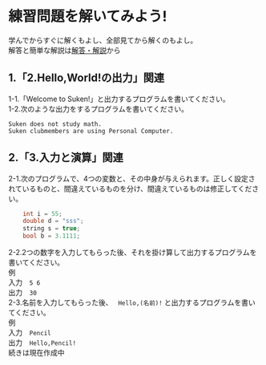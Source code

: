 # 練習問題を解いてみよう!
学んでからすぐに解くもよし、全部見てから解くのもよし。  
解答と簡単な解説は[解答・解説](https://github.com/kg-suken/WelcomeKit/tree/main/cpp/5-PracticeProblem/answers)から
## 1.「2.Hello,World!の出力」関連
1-1.「Welcome to Suken!」と出力するプログラムを書いてください。  
1-2.次のような出力をするプログラムを書いてください。  
```
Suken does not study math.
Suken clubmembers are using Personal Computer.
```
## 2.「3.入力と演算」関連
2-1.次のプログラムで、4つの変数と、その中身が与えられます。正しく設定されているものと、間違えているものを分け、間違えているものは修正してください。  
```cpp
    int i = 55;
    double d = "sss";
    string s = true;
    bool b = 3.1111;
```
2-2.2つの数字を入力してもらった後、それを掛け算して出力するプログラムを書いてください。  
例  
入力　```5 6```  
出力　```30```  
2-3.名前を入力してもらった後、
``` Hello,(名前)!```
と出力するプログラムを書いてください。  
例  
入力　```Pencil```  
出力　```Hello,Pencil!```  
続きは現在作成中
